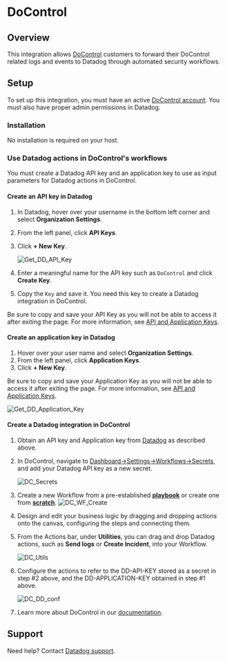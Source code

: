 # DoControl

## Overview

This integration allows [DoControl](https://www.docontrol.io/) customers to forward their DoControl related logs and events to Datadog through automated security workflows.

## Setup

To set up this integration, you must have an active [DoControl account](https://www.docontrol.io/demo). You must also have proper admin permissions in Datadog.

### Installation

No installation is required on your host.

### Use Datadog actions in DoControl's workflows

You must create a Datadog API key and an application key to use as input parameters for Datadog actions in DoControl.

#### Create an API key in Datadog

1. In Datadog, hover over your username in the bottom left corner and select **Organization Settings**.

2. From the left panel, click **API Keys**.

3. Click **+ New Key**.

   ![Get_DD_API_Key](https://raw.githubusercontent.com/DataDog/integrations-extras/master/docontrol/images/Get_DD_API_Key.png)

4. Enter a meaningful name for the API key such as `DoControl` and click **Create Key**.

5. Copy the `Key` and save it. You need this key to create a Datadog integration in DoControl.

Be sure to copy and save your API Key as you will not be able to access it after exiting the page. For more information, see [API and Application Keys](https://docs.datadoghq.com/account_management/api-app-keys/#add-an-api-key-or-client-token).

#### Create an application key in Datadog

1. Hover over your user name and select **Organization Settings**.
2. From the left panel, click **Application Keys**.
3. Click **+ New Key**.

Be sure to copy and save your Application Key as you will not be able to access it after exiting the page. For more information, see [API and Application Keys](https://docs.datadoghq.com/account_management/api-app-keys/#add-an-api-key-or-client-token).

![Get_DD_Application_Key](https://raw.githubusercontent.com/DataDog/integrations-extras/master/docontrol/images/Get_DD_Application_Key.png)

#### Create a Datadog integration in DoControl

1. Obtain an API key and Application key from [Datadog](https://app.datadoghq.com/organization-settings/api-keys) as described above.

2. In DoControl, navigate to [Dashboard->Settings->Workflows->Secrets](https://app.docontrol.io/settings/workflows?tab=Secrets), and add your Datadog API key as a new secret.

   ![DC_Secrets](https://raw.githubusercontent.com/DataDog/integrations-extras/master/docontrol/images/DC_Secrets.png)

3. Create a new Workflow from a pre-established [**playbook**](https://app.docontrol.io/workflowV2/playbooks?filter=by_use_case&use_case=all) or create one from [**scratch**](https://app.docontrol.io/workflowV2/workflow/new/workflow-editor).
   ![DC_WF_Create](https://raw.githubusercontent.com/DataDog/integrations-extras/master/docontrol/images/DC_WF_Create.png)

4. Design and edit your business logic by dragging and dropping actions onto the canvas, configuring the steps and connecting them.

5. From the Actions bar, under **Utilities**, you can drag and drop Datadog actions, such as **Send logs** or **Create Incident**, into your Workflow. 

   ![DC_Utils](https://raw.githubusercontent.com/DataDog/integrations-extras/master/docontrol/images/DC_Utils.png)

6. Configure the actions to refer to the DD-API-KEY stored as a secret in step #2 above, and the DD-APPLICATION-KEY obtained in step #1 above.

   ![DC_DD_conf](https://raw.githubusercontent.com/DataDog/integrations-extras/master/docontrol/images/DC_DD_conf.png)

7. Learn more about DoControl in our [documentation](https://docs.docontrol.io/docontrol-user-guide/the-docontrol-console/workflows-beta/designing-and-editing-workflows/defining-workflow-and-action-settings#action-categories).

   

## Support

Need help? Contact [Datadog support][1].


[1]: https://docs.datadoghq.com/help/
